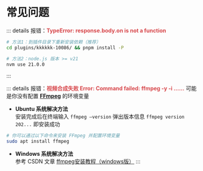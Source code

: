 # 常见问题

::: details 报错：**<span style="color:#D7474B">TypeError: response.body.on is not a function</span>**
```sh
# 方法1：到插件目录下重新安装依赖（推荐）
cd plugins/kkkkkk-10086/ && pnpm install -P

# 方法2：node.js 版本 >= v21
nvm use 21.0.0
```
:::



::: details 报错：**<span style="color:#D7474B">视频合成失败 Error: Command failed: ffmpeg -y -i ......</span>**
可能是你没有配置 [**FFmpeg**](https://ffmpeg.org/) 的环境变量<br>

* **Ubuntu 系统解决方法**<br>
安装完成后在终端输入 `ffmpeg –version` 弹出版本信息 `ffmpeg version 202...` 即安装成功
```sh
# 你可以通过以下命令来安装 FFmpeg 并配置环境变量
sudo apt install ffmpeg
```

* **Windows 系统解决方法**<br>
参考 CSDN 文章 [ffmpeg安装教程（windows版）](https://blog.csdn.net/m0_47449768/article/details/130102406)
:::
